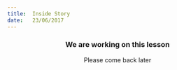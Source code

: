 ```yaml
---
title:  Inside Story
date:   23/06/2017
---
```


### <center>We are working on this lesson</center>
<center>Please come back later</center>